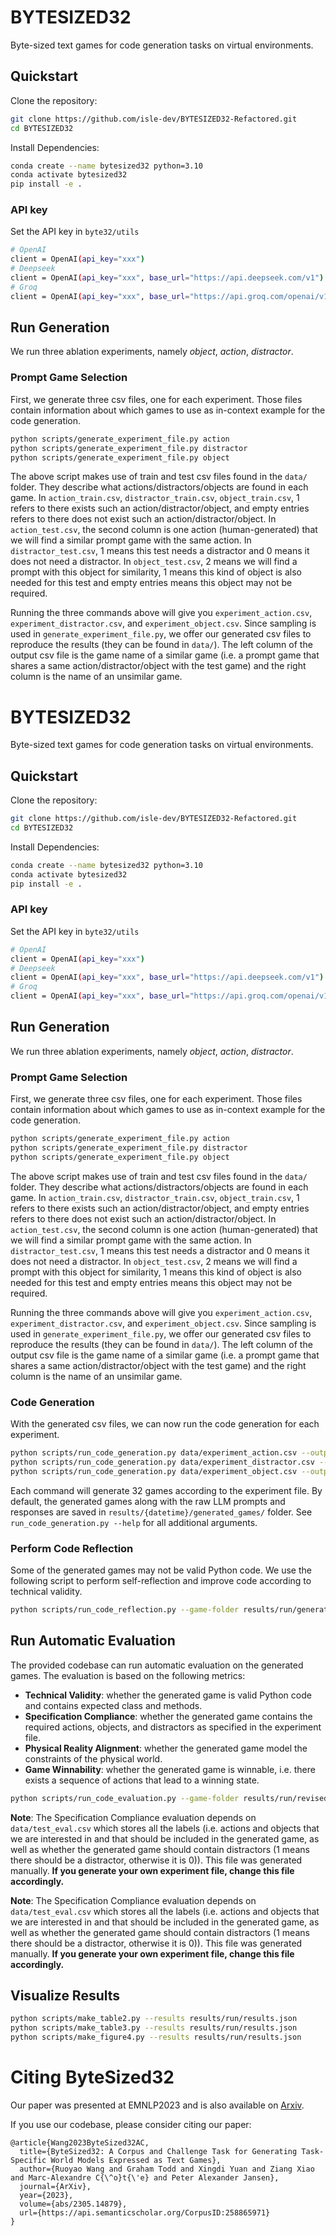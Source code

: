 # BYTESIZED32
Byte-sized text games for code generation tasks on virtual environments.

## Quickstart
Clone the repository:
```bash
git clone https://github.com/isle-dev/BYTESIZED32-Refactored.git
cd BYTESIZED32
```

Install Dependencies:
```bash
conda create --name bytesized32 python=3.10
conda activate bytesized32
pip install -e .
```

### API key
Set the API key in `byte32/utils`
```bash
# OpenAI
client = OpenAI(api_key="xxx")
# Deepseek
client = OpenAI(api_key="xxx", base_url="https://api.deepseek.com/v1")
# Groq
client = OpenAI(api_key="xxx", base_url="https://api.groq.com/openai/v1")
```

## Run Generation
We run three ablation experiments, namely *object*, *action*, *distractor*.

### Prompt Game Selection
First, we generate three csv files, one for each experiment. Those files contain information about which games to use as in-context example for the code generation.
```bash
python scripts/generate_experiment_file.py action
python scripts/generate_experiment_file.py distractor
python scripts/generate_experiment_file.py object
```
The above script makes use of train and test csv files found in the `data/` folder. They describe what actions/distractors/objects are found in each game. In `action_train.csv`, `distractor_train.csv`, `object_train.csv`, 1 refers to there exists such an action/distractor/object, and empty entries refers to there does not exist such an action/distractor/object. In `action_test.csv`, the second column is one action (human-generated) that we will find a similar prompt game with the same action. In `distractor_test.csv`, 1 means this test needs a distractor and 0 means it does not need a distractor. In `object_test.csv`, 2 means we will find a prompt with this object for similarity, 1 means this kind of object is also needed for this test and empty entries means this object may not be required.

Running the three commands above will give you `experiment_action.csv`, `experiment_distractor.csv`, and `experiment_object.csv`. Since sampling is used in `generate_experiment_file.py`, we offer our generated csv files to reproduce the results (they can be found in `data/`). The left column of the output csv file is the game name of a similar game (i.e. a prompt game that shares a same action/distractor/object with the test game) and the right column is the name of an unsimilar game.

# BYTESIZED32
Byte-sized text games for code generation tasks on virtual environments.

## Quickstart
Clone the repository:
```bash
git clone https://github.com/isle-dev/BYTESIZED32-Refactored.git
cd BYTESIZED32
```

Install Dependencies:
```bash
conda create --name bytesized32 python=3.10
conda activate bytesized32
pip install -e .
```

### API key
Set the API key in `byte32/utils`
```bash
# OpenAI
client = OpenAI(api_key="xxx")
# Deepseek
client = OpenAI(api_key="xxx", base_url="https://api.deepseek.com/v1")
# Groq
client = OpenAI(api_key="xxx", base_url="https://api.groq.com/openai/v1")
```

## Run Generation
We run three ablation experiments, namely *object*, *action*, *distractor*.

### Prompt Game Selection
First, we generate three csv files, one for each experiment. Those files contain information about which games to use as in-context example for the code generation.
```bash
python scripts/generate_experiment_file.py action
python scripts/generate_experiment_file.py distractor
python scripts/generate_experiment_file.py object
```
The above script makes use of train and test csv files found in the `data/` folder. They describe what actions/distractors/objects are found in each game. In `action_train.csv`, `distractor_train.csv`, `object_train.csv`, 1 refers to there exists such an action/distractor/object, and empty entries refers to there does not exist such an action/distractor/object. In `action_test.csv`, the second column is one action (human-generated) that we will find a similar prompt game with the same action. In `distractor_test.csv`, 1 means this test needs a distractor and 0 means it does not need a distractor. In `object_test.csv`, 2 means we will find a prompt with this object for similarity, 1 means this kind of object is also needed for this test and empty entries means this object may not be required.

Running the three commands above will give you `experiment_action.csv`, `experiment_distractor.csv`, and `experiment_object.csv`. Since sampling is used in `generate_experiment_file.py`, we offer our generated csv files to reproduce the results (they can be found in `data/`). The left column of the output csv file is the game name of a similar game (i.e. a prompt game that shares a same action/distractor/object with the test game) and the right column is the name of an unsimilar game.

### Code Generation
With the generated csv files, we can now run the code generation for each experiment.
```bash
python scripts/run_code_generation.py data/experiment_action.csv --output-folder results/run/
python scripts/run_code_generation.py data/experiment_distractor.csv --output-folder results/run/
python scripts/run_code_generation.py data/experiment_object.csv --output-folder results/run/
```
Each command will generate 32 games according to the experiment file. By default, the generated games along with the raw LLM prompts and responses are saved in `results/{datetime}/generated_games/` folder. See `run_code_generation.py --help` for all additional arguments.

### Perform Code Reflection
Some of the generated games may not be valid Python code. We use the following script to perform self-reflection and improve code according to technical validity.
```bash
python scripts/run_code_reflection.py --game-folder results/run/generated_games/ --revision-folder results/run/revised_games/
```

## Run Automatic Evaluation
The provided codebase can run automatic evaluation on the generated games. The evaluation is based on the following metrics:
- **Technical Validity**: whether the generated game is valid Python code and contains expected class and methods.
- **Specification Compliance**: whether the generated game contains the required actions, objects, and distractors as specified in the experiment file.
- **Physical Reality Alignment**: whether the generated game model the constraints of the physical world.
- **Game Winnability**: whether the generated game is winnable, i.e. there exists a sequence of actions that lead to a winning state.

```bash
python scripts/run_code_evaluation.py --game-folder results/run/revised_games/ --results-file results/run/results.json
```

**Note**: The Specification Compliance evaluation depends on `data/test_eval.csv` which stores all the labels (i.e. actions and objects that we are interested in and that should be included in the generated game, as well as whether the generated game should contain distractors (1 means there should be a distractor, otherwise it is 0)). This file was generated manually. **If you generate your own experiment file, change this file accordingly.**


**Note**: The Specification Compliance evaluation depends on `data/test_eval.csv` which stores all the labels (i.e. actions and objects that we are interested in and that should be included in the generated game, as well as whether the generated game should contain distractors (1 means there should be a distractor, otherwise it is 0)). This file was generated manually. **If you generate your own experiment file, change this file accordingly.**

## Visualize Results

```bash
python scripts/make_table2.py --results results/run/results.json
python scripts/make_table3.py --results results/run/results.json
python scripts/make_figure4.py --results results/run/results.json
```

# Citing ByteSized32
Our paper was presented at EMNLP2023 and is also available on [Arxiv](https://arxiv.org/abs/2305.14879).

If you use our codebase, please consider citing our paper:
```
@article{Wang2023ByteSized32AC,
  title={ByteSized32: A Corpus and Challenge Task for Generating Task-Specific World Models Expressed as Text Games},
  author={Ruoyao Wang and Graham Todd and Xingdi Yuan and Ziang Xiao and Marc-Alexandre C{\^o}t{\'e} and Peter Alexander Jansen},
  journal={ArXiv},
  year={2023},
  volume={abs/2305.14879},
  url={https://api.semanticscholar.org/CorpusID:258865971}
}
```



